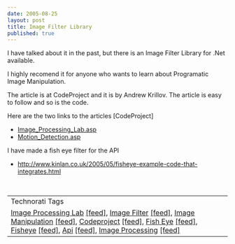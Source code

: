 ```yaml
---
date: 2005-08-25
layout: post
title: Image Filter Library
published: true
---
```

I have talked about it in the past, but there is an Image Filter Library for .Net available.<p />I highly recomend it for anyone who wants to learn about Programatic Image Manipulation.<p />The article is at CodeProject and it is by Andrew Krillov.  The article is easy to follow and so is the code.<p />Here are the two links to the articles [CodeProject]<br /><ul>
<li><a href="http://www.codeproject.com/cs/media/Image_Processing_Lab.asp">Image_Processing_Lab.asp</a></li>
<li><a href="http://www.codeproject.com/cs/media/Motion_Detection.asp">Motion_Detection.asp</a></li>
</ul><p>I have made a fish eye filter for the API</p><ul><li><a href="http://www.kinlan.co.uk/2005/05/fisheye-example-code-that-integrates.html">http://www.kinlan.co.uk/2005/05/fisheye-example-code-that-integrates.html</a></li></ul><br /><table class="TechnoratiHead TagHeader">
<tr><td>Technorati Tags</td></tr>
<tr class="Technorati"><td>
<a href="http://www.technorati.com/tag/Image%20Processing%20Lab" class="Tag" rel="tag">Image Processing Lab</a> <a href="http://feeds.technorati.com/feed/posts/tag/Image%20Processing%20Lab" class="Tag">[feed]</a>, <a href="http://www.technorati.com/tag/Image%20Filter" class="Tag" rel="tag">Image Filter</a> <a href="http://feeds.technorati.com/feed/posts/tag/Image%20Filter" class="Tag">[feed]</a>, <a href="http://www.technorati.com/tag/Image%20Manipulation" class="Tag" rel="tag">Image Manipulation</a> <a href="http://feeds.technorati.com/feed/posts/tag/Image%20Manipulation" class="Tag">[feed]</a>, <a href="http://www.technorati.com/tag/Codeproject" class="Tag" rel="tag">Codeproject</a> <a href="http://feeds.technorati.com/feed/posts/tag/Codeproject" class="Tag">[feed]</a>, <a href="http://www.technorati.com/tag/Fish%20Eye" class="Tag" rel="tag">Fish Eye</a> <a href="http://feeds.technorati.com/feed/posts/tag/Fish%20Eye" class="Tag">[feed]</a>, <a href="http://www.technorati.com/tag/Fisheye" class="Tag" rel="tag">Fisheye</a> <a href="http://feeds.technorati.com/feed/posts/tag/Fisheye" class="Tag">[feed]</a>, <a href="http://www.technorati.com/tag/Api" class="Tag" rel="tag">Api</a> <a href="http://feeds.technorati.com/feed/posts/tag/Api" class="Tag">[feed]</a>, <a href="http://www.technorati.com/tag/Image%20Processing" class="Tag" rel="tag">Image Processing</a> <a href="http://feeds.technorati.com/feed/posts/tag/Image%20Processing" class="Tag">[feed]</a>
</td></tr>
</table><div class="blogger-post-footer"><img class="posterous_download_image" src="https://blogger.googleusercontent.com/tracker/8109338-112495673060174225?l=www.kinlan.co.uk%2Findex.html" height="1" alt="" width="1" /></div>

